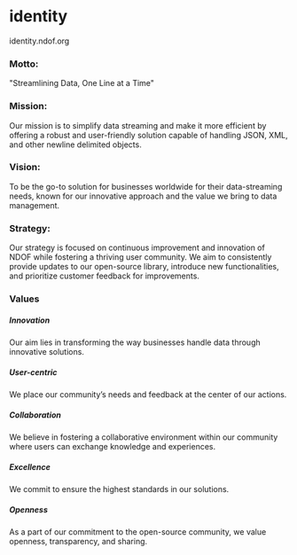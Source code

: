 # identity
identity.ndof.org


### Motto:
"Streamlining Data, One Line at a Time"

### Mission:
Our mission is to simplify data streaming and make it more efficient by offering a robust and user-friendly solution capable of handling JSON, XML, and other newline delimited objects.

### Vision:
To be the go-to solution for businesses worldwide for their data-streaming needs, known for our innovative approach and the value we bring to data management.

### Strategy:
Our strategy is focused on continuous improvement and innovation of NDOF while fostering a thriving user community. 
We aim to consistently provide updates to our open-source library, introduce new functionalities, and prioritize customer feedback for improvements.

### Values

##### Innovation
Our aim lies in transforming the way businesses handle data through innovative solutions.

##### User-centric
We place our community’s needs and feedback at the center of our actions.

##### Collaboration
We believe in fostering a collaborative environment within our community where users can exchange knowledge and experiences.

##### Excellence
We commit to ensure the highest standards in our solutions.

##### Openness
As a part of our commitment to the open-source community, we value openness, transparency, and sharing.
